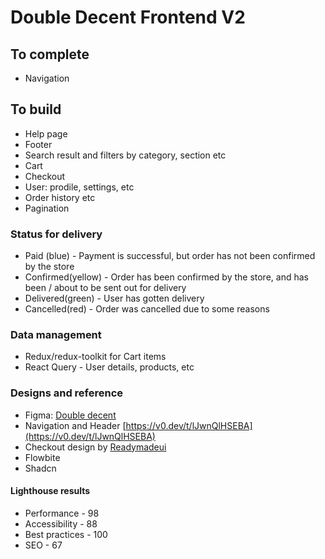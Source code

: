 # Double Decent Frontend V2


## To complete
- Navigation

## To build

 - Help page
 - Footer
 - Search result and filters by category, section etc
 - Cart
 - Checkout
 - User: prodile, settings, etc
 - Order history etc
 - Pagination


### Status for delivery
 - Paid (blue) - Payment is successful, but order has not been confirmed by the store
 - Confirmed(yellow) - Order has been confirmed by the store, and has been / about to be sent out for delivery
 - Delivered(green) - User has gotten delivery
 - Cancelled(red) - Order was cancelled due to some reasons


### Data management
- Redux/redux-toolkit for Cart items
- React Query - User details, products, etc


### Designs and reference
- Figma: [Double decent](https://www.figma.com/design/fFXluVYjVEUwXhuiC09vgO/Double-Descent-store?node-id=22-10&node-type=canvas&t=sQe3tKEVLbEb3PFP-0)
- Navigation and Header [https://v0.dev/t/lJwnQlHSEBA](https://v0.dev/t/lJwnQlHSEBA)
- Checkout design by [Readymadeui](https://readymadeui.com/)
- Flowbite
- Shadcn

#### Lighthouse results
- Performance - 98 
- Accessibility - 88
- Best practices - 100
- SEO - 67